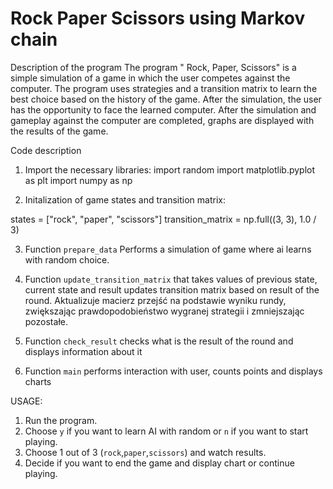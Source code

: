 # Rock Paper Scissors using Markov chain

Description of the program
The program " Rock, Paper, Scissors" is a simple simulation of a game in which the user competes against the computer. The program uses strategies and a transition matrix to learn the best choice based on the history of the game. After the simulation, the user has the opportunity to face the learned computer. After the simulation and gameplay against the computer are completed, graphs are displayed with the results of the game. 

Code description
1. Import the necessary libraries:
import random
import matplotlib.pyplot as plt
import numpy as np


2. Initalization of game states and transition matrix:

states = ["rock", "paper", "scissors"]
transition_matrix = np.full((3, 3), 1.0 / 3)


3. Function `prepare_data`
Performs a simulation of game where ai learns with random choice.

4. Function `update_transition_matrix` that takes values of previous state, current state and result updates transition matrix based on result of the round.
Aktualizuje macierz przejść na podstawie wyniku rundy, zwiększając prawdopodobieństwo wygranej strategii i zmniejszając pozostałe.

5. Function `check_result`
checks what is the result of the round and displays information about it

6. Function `main`
performs interaction with user, counts points and displays charts

USAGE:
1. Run the program.
2. Choose `y` if you want to learn AI with random or `n` if you want to start playing.
3. Choose 1 out of 3 (`rock`,`paper`,`scissors`) and watch results.
4. Decide if you want to end the game and display chart or continue playing.

